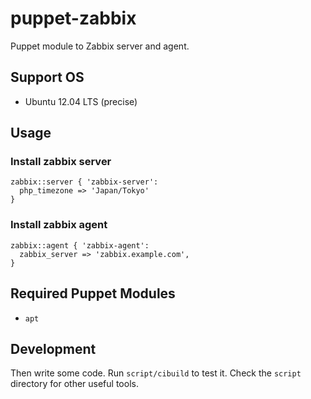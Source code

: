 # puppet-zabbix

Puppet module to Zabbix server and agent.

## Support OS

* Ubuntu 12.04 LTS (precise)

## Usage

### Install zabbix server

```puppet
zabbix::server { 'zabbix-server':
  php_timezone => 'Japan/Tokyo'
}
```

### Install zabbix agent

```puppet
zabbix::agent { 'zabbix-agent':
  zabbix_server => 'zabbix.example.com',
}
```

## Required Puppet Modules

* `apt`

## Development

Then write some code. Run `script/cibuild` to test it. Check the `script`
directory for other useful tools.
